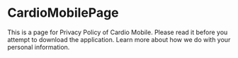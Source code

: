 # CardioMobilePage

This is a page for Privacy Policy of Cardio Mobile.
Please read it before you attempt to download the application.
Learn more about how we do with your personal information.
